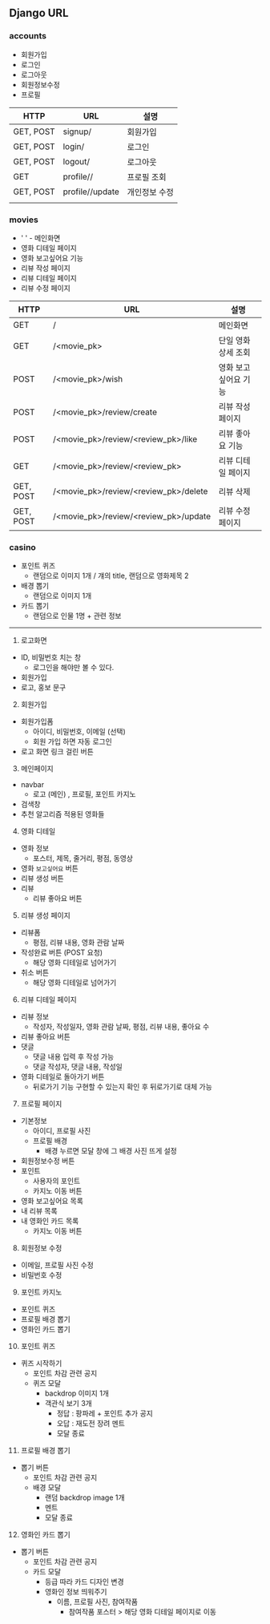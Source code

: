 ## Django URL

### accounts

- 회원가입
- 로그인
- 로그아웃
- 회원정보수정
- 프로필 

| HTTP      | URL                       | 설명          |
| --------- | ------------------------- | ------------- |
| GET, POST | signup/                   | 회원가입      |
| GET, POST | login/                    | 로그인        |
| GET, POST | logout/                   | 로그아웃      |
| GET       | profile/<username>/       | 프로필 조회   |
| GET, POST | profile/<username>/update | 개인정보 수정 |
|           |                           |               |



### movies 

- ' ' - 메인화면 
- 영화 디테일 페이지
- 영화 보고싶어요 기능
- 리뷰 작성 페이지 
- 리뷰 디테일 페이지
- 리뷰 수정 페이지

| HTTP      | URL                                   | 설명                 |
| --------- | ------------------------------------- | -------------------- |
| GET       | /                                     | 메인화면             |
| GET       | /<movie_pk>                           | 단일 영화 상세 조회  |
| POST      | /<movie_pk>/wish                      | 영화 보고싶어요 기능 |
| POST      | /<movie_pk>/review/create             | 리뷰 작성 페이지     |
| POST      | /<movie_pk>/review/<review_pk>/like   | 리뷰 좋아요 기능     |
| GET       | /<movie_pk>/review/<review_pk>        | 리뷰 디테일 페이지   |
| GET, POST | /<movie_pk>/review/<review_pk>/delete | 리뷰 삭제            |
| GET, POST | /<movie_pk>/review/<review_pk>/update | 리뷰 수정 페이지     |

 

### casino 

- 포인트 퀴즈
  - 랜덤으로 이미지 1개 / 걔의 title, 랜덤으로 영화제목 2 
- 배경 뽑기
  - 랜덤으로 이미지 1개
- 카드 뽑기
  - 랜덤으로 인물 1명 + 관련 정보





----

1. 로고화면

- ID, 비밀번호 치는 창
  - 로그인을 해야만 볼 수 있다.
- 회원가입
- 로고, 홍보 문구 



2. 회원가입

- 회원가입폼 
  - 아이디, 비밀번호, 이메일 (선택)
  - 회원 가입 하면 자동 로그인 
- 로고 화면 링크 걸린 버튼



3. 메인페이지

- navbar
  - 로고 (메인) , 프로필, 포인트 카지노
- 검색창
- 추천 알고리즘 적용된 영화들  



4. 영화 디테일 

- 영화 정보
  - 포스터, 제목, 줄거리, 평점, 동영상
- 영화 `보고싶어요` 버튼  
- 리뷰 생성 버튼
- 리뷰
  - 리뷰 좋아요 버튼



5. 리뷰 생성 페이지

- 리뷰폼
  - 평점, 리뷰 내용, 영화 관람 날짜
- 작성완료 버튼 (POST 요청)
  - 해당 영화 디테일로 넘어가기
- 취소 버튼
  - 해당 영화 디테일로 넘어가기



6. 리뷰 디테일 페이지

- 리뷰 정보
  - 작성자, 작성일자, 영화 관람 날짜,  평점, 리뷰 내용, 좋아요 수
- 리뷰 좋아요 버튼
- 댓글
  - 댓글 내용 입력 후 작성 가능 
  - 댓글 작성자, 댓글 내용, 작성일
- 영화 디테일로 돌아가기 버튼
  - 뒤로가기 기능 구현할 수 있는지 확인 후 뒤로가기로 대체 가능



7. 프로필 페이지

- 기본정보
  - 아이디, 프로필 사진 
  - 프로필 배경 
    - 배경 누르면 모달 창에 그 배경 사진 뜨게 설정
- 회원정보수정 버튼 
- 포인트
  - 사용자의 포인트
  - 카지노 이동 버튼  
- 영화 보고싶어요 목록
- 내 리뷰 목록
- 내 영화인 카드 목록
  - 카지노 이동 버튼 



8. 회원정보 수정 

- 이메일, 프로필 사진 수정
- 비밀번호 수정



9. 포인트 카지노

- 포인트 퀴즈
- 프로필 배경 뽑기
- 영화인 카드 뽑기



10. 포인트 퀴즈 

- 퀴즈 시작하기 
  - 포인트 차감 관련 공지
  - 퀴즈 모달
    - backdrop 이미지 1개
    - 객관식 보기 3개
      - 정답 : 팡파레 + 포인트 추가 공지
      - 오답 : 재도전 장려 멘트  
      - 모달 종료



11. 프로필 배경 뽑기

- 뽑기 버튼
  - 포인트 차감 관련 공지
  - 배경 모달
    - 랜덤 backdrop image 1개
    - 멘트 
    - 모달 종료



12. 영화인 카드 뽑기 

- 뽑기 버튼
  - 포인트 차감 관련 공지
  - 카드 모달
    - 등급 따라 카드 디자인 변경
    - 영화인 정보 띄워주기
      - 이름, 프로필 사진, 참여작품
        - 참여작품 포스터 >  해당 영화 디테일 페이지로 이동

